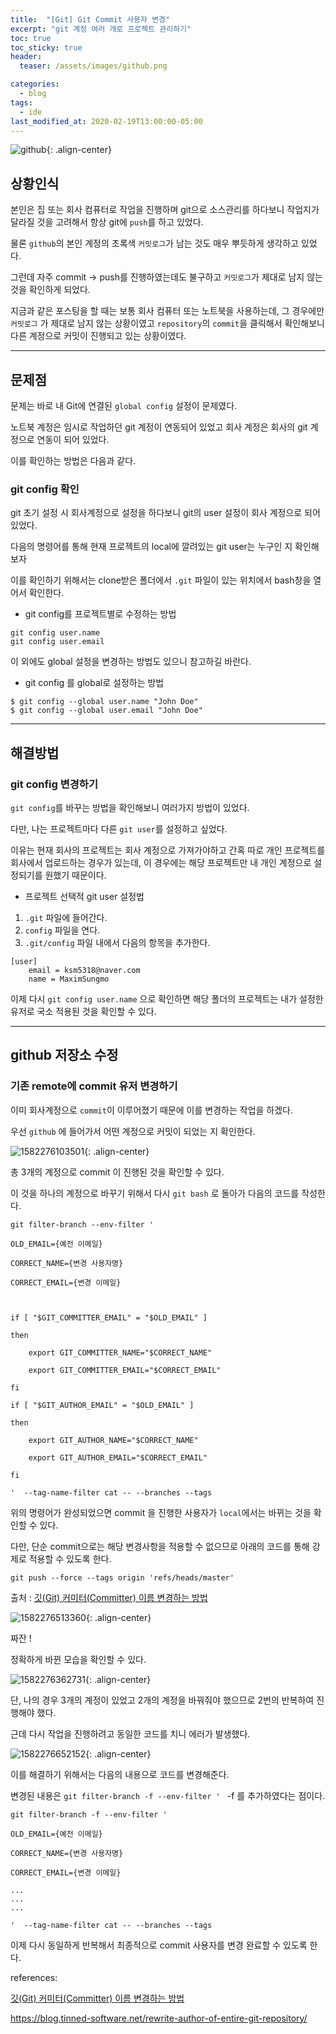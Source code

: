 ```yaml
---
title:  "[Git] Git Commit 사용자 변경"
excerpt: "git 계정 여러 개로 프로젝트 관리하기"
toc: true
toc_sticky: true
header:
  teaser: /assets/images/github.png

categories:
  - blog
tags:
  - ide  
last_modified_at: 2020-02-19T13:00:00-05:00
---
```

![github](../../assets/images/github.png){: .align-center}

## 상황인식

본인은 집 또는 회사 컴퓨터로 작업을 진행하며 git으로 소스관리를 하다보니 작업지가 달라질 것을 고려해서 항상 git에 `push`를 하고 있었다. 

물론 `github`의 본인 계정의 초록색 `커밋로그`가 남는 것도 매우 뿌듯하게 생각하고 있었다.

그런데 자주 commit -> push를 진행하였는데도 불구하고 `커밋로그`가 제대로 남지 않는 것을 확인하게 되었다.

지금과 같은 포스팅을 할 때는 보통 회사 컴퓨터 또는 노트북을 사용하는데, 그 경우에만 `커밋로그` 가 제대로 남지 않는 상황이였고 `repository`의 `commit`을 클릭해서 확인해보니 다른 계정으로 커밋이 진행되고 있는 상황이였다.

---

## 문제점

문제는 바로 내 Git에 연결된 `global config` 설정이 문제였다.

노트북 계정은 임시로 작업하던 git 계정이 연동되어 있었고 회사 계정은 회사의 git 계정으로 연동이 되어 있었다.

이를 확인하는 방법은 다음과 같다.

### git config 확인

git 초기 설정 시 회사계정으로 설정을 하다보니 git의 user 설정이 회사 계정으로 되어 있었다.

다음의 명령어를 통해 현재 프로젝트의 local에 깔려있는 git user는 누구인 지 확인해보자

이를 확인하기 위해서는 clone받은 폴더에서 `.git` 파일이 있는 위치에서 bash창을 열어서 확인한다.

- git config를 프로젝트별로 수정하는 방법 

```
git config user.name
git config user.email
```



이 외에도 global 설정을 변경하는 방법도 있으니 참고하길 바란다.

- git config 를 global로 설정하는 방법 

```
$ git config --global user.name "John Doe"
$ git config --global user.email "John Doe"
```



---

## 해결방법

### git config 변경하기

`git config`를 바꾸는 방법을 확인해보니 여러가지 방법이 있었다.

다만, 나는 프로젝트마다 다른 `git user`를 설정하고 싶었다. 

이유는 현재 회사의 프로젝트는 회사 계정으로 가져가야하고 간혹 따로 개인 프로젝트를 회사에서 업로드하는 경우가 있는데, 이 경우에는 해당 프로젝트만 내 개인 계정으로 설정되기를 원했기 때문이다.

- 프로젝트 선택적 git user 설정법

1. `.git` 파일에 들어간다.
2. `config` 파일을 연다.
3. `.git/config` 파일 내에서 다음의 항목을 추가한다.

```
[user]
    email = ksm5318@naver.com
    name = MaximSungmo
```

이제 다시 `git config user.name` 으로 확인하면 해당 폴더의 프로젝트는 내가 설정한 유저로 국소 적용된 것을 확인할 수 있다. 

---

## github 저장소 수정

### 기존 remote에 commit 유저 변경하기

이미 회사계정으로 `commit`이 이루어졌기 때문에 이를 변경하는 작업을 하겠다.

우선 `github` 에 들어가서 어떤 계정으로 커밋이 되었는 지 확인한다.

![1582276103501](../../assets/images/1582276103501.png){: .align-center}

총 3개의 계정으로 commit 이 진행된 것을 확인할 수 있다.

이 것을 하나의 계정으로 바꾸기 위해서 다시 `git bash` 로 돌아가 다음의 코드를 작성한다.

```
git filter-branch --env-filter ' 

OLD_EMAIL={예전 이메일}

CORRECT_NAME={변경 사용자명}

CORRECT_EMAIL={변경 이메일}



if [ "$GIT_COMMITTER_EMAIL" = "$OLD_EMAIL" ] 

then 

	export GIT_COMMITTER_NAME="$CORRECT_NAME" 
	
	export GIT_COMMITTER_EMAIL="$CORRECT_EMAIL" 

fi 

if [ "$GIT_AUTHOR_EMAIL" = "$OLD_EMAIL" ] 

then 

	export GIT_AUTHOR_NAME="$CORRECT_NAME" 
	
	export GIT_AUTHOR_EMAIL="$CORRECT_EMAIL" 

fi 

'  --tag-name-filter cat -- --branches --tags
```

위의 명령어가 완성되었으면 commit 을 진행한 사용자가 `local`에서는 바뀌는 것을 확인할 수 있다.

다만, 단순 commit으로는 해당 변경사항을 적용할 수 없으므로 아래의 코드를 통해 강제로 적용할 수 있도록 한다.

```
git push --force --tags origin 'refs/heads/master'
```

출처 : [깃(Git) 커미터(Committer) 이름 변경하는 방법](https://ndb796.tistory.com/265)

![1582276513360](assets/images/1582276513360.png){: .align-center}

짜잔 ! 

정확하게 바뀐 모습을 확인할 수 있다. 

![1582276362731](assets/images/1582276362731.png){: .align-center}

단, 나의 경우 3개의 계정이 있었고 2개의 계정을 바꿔줘야 했으므로 2번의 반복하여 진행해야 했다. 



근데 다시 작업을 진행하려고 동일한 코드를 치니 에러가 발생했다.

![1582276652152](assets/images/1582276652152.png){: .align-center}



이를 해결하기 위해서는 다음의 내용으로 코드를 변경해준다.

변경된 내용은 `git filter-branch -f --env-filter ' `  -f 를 추가하였다는 점이다. 

```
git filter-branch -f --env-filter ' 

OLD_EMAIL={예전 이메일}

CORRECT_NAME={변경 사용자명}

CORRECT_EMAIL={변경 이메일}

...
...
...

'  --tag-name-filter cat -- --branches --tags
```

이제 다시 동일하게 반복해서 최종적으로 commit 사용자를 변경 완료할 수 있도록 한다.





references:

[깃(Git) 커미터(Committer) 이름 변경하는 방법](https://ndb796.tistory.com/265)

https://blog.tinned-software.net/rewrite-author-of-entire-git-repository/

